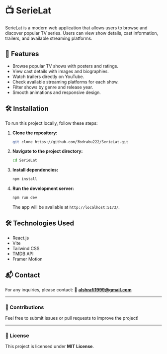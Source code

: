 # 📺 SerieLat

SerieLat is a modern web application that allows users to browse and discover popular TV series. Users can view show details, cast information, trailers, and available streaming platforms.

## 🚀 Features
- Browse popular TV shows with posters and ratings.
- View cast details with images and biographies.
- Watch trailers directly on YouTube.
- Check available streaming platforms for each show.
- Filter shows by genre and release year.
- Smooth animations and responsive design.

## 🛠 Installation
To run this project locally, follow these steps:

1. **Clone the repository:**
   ```bash
   git clone https://github.com/3bdrabu222/SerieLat.git
   ```

2. **Navigate to the project directory:**
   ```bash
   cd SerieLat
   ```

3. **Install dependencies:**
   ```bash
   npm install
   ```

4. **Run the development server:**
   ```bash
   npm run dev
   ```
   The app will be available at `http://localhost:5173/`.

## 🛠 Technologies Used
- React.js
- Vite
- Tailwind CSS
- TMDB API
- Framer Motion

## 📬 Contact
For any inquiries, please contact:
📧 **alshrafi1999@gmail.com**

---
### 🎯 Contributions
Feel free to submit issues or pull requests to improve the project!

---
### 📜 License
This project is licensed under **MIT License**.

